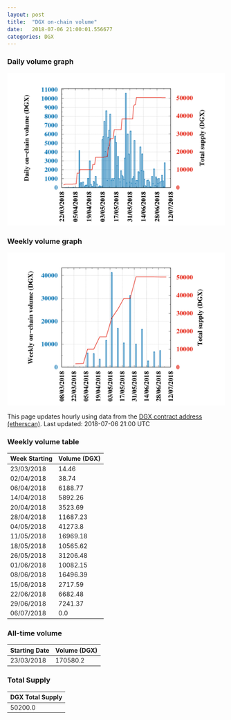 ```yaml
---
layout: post
title:  "DGX on-chain volume"
date:   2018-07-06 21:00:01.556677
categories: DGX
---
```


### Daily volume graph

![DGX daily volume graph](dgxvolume_scripts/daily.png)

### Weekly volume graph

![DGX weekly volume graph](dgxvolume_scripts/out.png)

This page updates hourly using data from the [DGX contract address (etherscan)](https://etherscan.io/token/0x4f3afec4e5a3f2a6a1a411def7d7dfe50ee057bf). Last updated:
2018-07-06 21:00 UTC

### Weekly volume table

Week Starting | Volume (DGX)
--- | ---
23/03/2018|14.46
02/04/2018|38.74
06/04/2018|6188.77
14/04/2018|5892.26
20/04/2018|3523.69
28/04/2018|11687.23
04/05/2018|41273.8
11/05/2018|16969.18
18/05/2018|10565.62
26/05/2018|31206.48
01/06/2018|10082.15
08/06/2018|16496.39
15/06/2018|2717.59
22/06/2018|6682.48
29/06/2018|7241.37
06/07/2018|0.0


### All-time volume

Starting Date | Volume (DGX)
--- | ---
23/03/2018|170580.2

### Total Supply

| DGX Total Supply |
| --- |
|50200.0|

